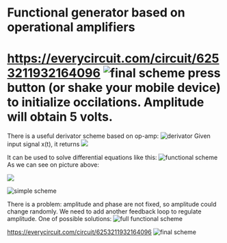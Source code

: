 # Functional generator based on operational amplifiers
https://everycircuit.com/circuit/6253211932164096
![final scheme](https://user-images.githubusercontent.com/24607459/175829432-e2b665b3-46ee-44b6-8238-fa08ad03942b.PNG)
press button (or shake your mobile device) to initialize occilations. Amplitude will obtain 5 volts.
=====================================================================================================================


There is a useful derivator scheme based on op-amp:
![derivator](https://user-images.githubusercontent.com/24607459/175816549-78b8fca8-be4c-4b4c-8324-94cc070f9977.PNG)
Given input signal x(t), it returns <img src="https://latex.codecogs.com/svg.image?-R\cdot&space;C&space;\cdot&space;\frac{\partial&space;x}{\partial&space;t}"/>

It can be used to solve differential equations like this:
![functional scheme](https://user-images.githubusercontent.com/24607459/175817329-34faa98f-81ed-48e2-b974-ab746783db84.PNG)
As we can see on picture above:

<img src="https://latex.codecogs.com/svg.image?x(t)&space;=&space;-\ddot{x}(t)&space;,so:x(t)&space;=&space;A\cdot&space;sin(\omega&space;t&plus;\varphi&space;)"/>

![simple scheme](https://user-images.githubusercontent.com/24607459/175818473-ced9c0c4-9e79-4bcd-b1a6-084100e4bd52.PNG)

There is a problem: amplitude and phase are not fixed, so amplitude could change randomly. We need to add another feedback loop to regulate amplitude. One of possible solutions:
![full functional scheme](https://user-images.githubusercontent.com/24607459/175820813-78457d37-1f09-43cf-bfeb-000df90c3e36.PNG)

https://everycircuit.com/circuit/6253211932164096
![final scheme](https://user-images.githubusercontent.com/24607459/175829432-e2b665b3-46ee-44b6-8238-fa08ad03942b.PNG)
